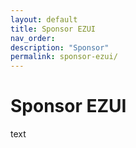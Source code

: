 ```yaml
---
layout: default
title: Sponsor EZUI
nav_order:
description: "Sponsor"
permalink: sponsor-ezui/
---
```


# Sponsor EZUI

text
